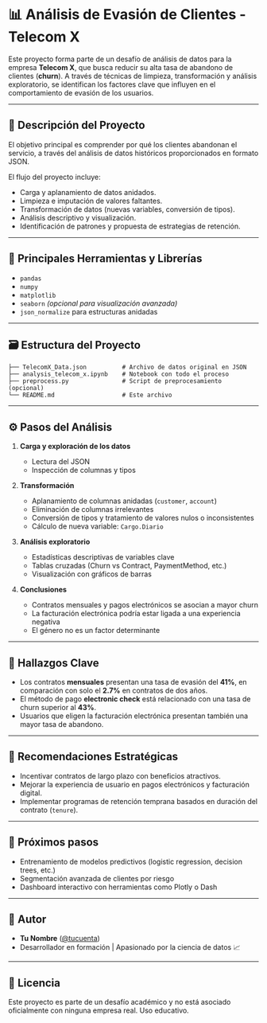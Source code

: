 
# 📊 Análisis de Evasión de Clientes - Telecom X

Este proyecto forma parte de un desafío de análisis de datos para la empresa **Telecom X**, que busca reducir su alta tasa de abandono de clientes (**churn**). A través de técnicas de limpieza, transformación y análisis exploratorio, se identifican los factores clave que influyen en el comportamiento de evasión de los usuarios.

---

## 🧾 Descripción del Proyecto

El objetivo principal es comprender por qué los clientes abandonan el servicio, a través del análisis de datos históricos proporcionados en formato JSON.

El flujo del proyecto incluye:
- Carga y aplanamiento de datos anidados.
- Limpieza e imputación de valores faltantes.
- Transformación de datos (nuevas variables, conversión de tipos).
- Análisis descriptivo y visualización.
- Identificación de patrones y propuesta de estrategias de retención.

---

## 🧠 Principales Herramientas y Librerías

- `pandas`
- `numpy`
- `matplotlib`
- `seaborn` *(opcional para visualización avanzada)*
- `json_normalize` para estructuras anidadas

---

## 🗃️ Estructura del Proyecto

```
├── TelecomX_Data.json          # Archivo de datos original en JSON
├── analysis_telecom_x.ipynb    # Notebook con todo el proceso
├── preprocess.py               # Script de preprocesamiento (opcional)
└── README.md                   # Este archivo
```

---

## ⚙️ Pasos del Análisis

1. **Carga y exploración de los datos**
   - Lectura del JSON
   - Inspección de columnas y tipos

2. **Transformación**
   - Aplanamiento de columnas anidadas (`customer`, `account`)
   - Eliminación de columnas irrelevantes
   - Conversión de tipos y tratamiento de valores nulos o inconsistentes
   - Cálculo de nueva variable: `Cargo.Diario`

3. **Análisis exploratorio**
   - Estadísticas descriptivas de variables clave
   - Tablas cruzadas (Churn vs Contract, PaymentMethod, etc.)
   - Visualización con gráficos de barras

4. **Conclusiones**
   - Contratos mensuales y pagos electrónicos se asocian a mayor churn
   - La facturación electrónica podría estar ligada a una experiencia negativa
   - El género no es un factor determinante

---

## 📌 Hallazgos Clave

- Los contratos **mensuales** presentan una tasa de evasión del **41%**, en comparación con solo el **2.7%** en contratos de dos años.
- El método de pago **electronic check** está relacionado con una tasa de churn superior al **43%**.
- Usuarios que eligen la facturación electrónica presentan también una mayor tasa de abandono.

---

## 🎯 Recomendaciones Estratégicas

- Incentivar contratos de largo plazo con beneficios atractivos.
- Mejorar la experiencia de usuario en pagos electrónicos y facturación digital.
- Implementar programas de retención temprana basados en duración del contrato (`tenure`).

---

## 🚀 Próximos pasos

- Entrenamiento de modelos predictivos (logistic regression, decision trees, etc.)
- Segmentación avanzada de clientes por riesgo
- Dashboard interactivo con herramientas como Plotly o Dash

---

## 🤝 Autor

- **Tu Nombre** ([@tucuenta](https://github.com/tucuenta))  
- Desarrollador en formación | Apasionado por la ciencia de datos 📈

---

## 📄 Licencia

Este proyecto es parte de un desafío académico y no está asociado oficialmente con ninguna empresa real. Uso educativo.
